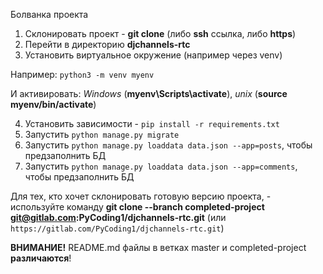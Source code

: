 Болванка проекта

1. Склонировать проект - **git clone** (либо **ssh** ссылка, либо **https**)
2. Перейти в директорию **djchannels-rtc**
3. Установить виртуальное окружение (например через venv)

Например: `python3 -m venv myenv`

И активировать: _Windows_ (**myenv\Scripts\activate**), _unix_ (**source myenv/bin/activate**)

4. Установить зависимости - `pip install -r requirements.txt`
5. Запустить `python manage.py migrate`
6. Запустить `python manage.py loaddata data.json --app=posts`, чтобы предзаполнить БД
7. Запустить `python manage.py loaddata data.json --app=comments`, чтобы предзаполнить БД



Для тех, кто хочет склонировать готовую версию проекта, - используйте команду **git clone --branch completed-project git@gitlab.com:PyCoding1/djchannels-rtc.git** (или `https://gitlab.com/PyCoding1/djchannels-rtc.git`)

**ВНИМАНИЕ!** README.md файлы в ветках master и completed-project **различаются**!
